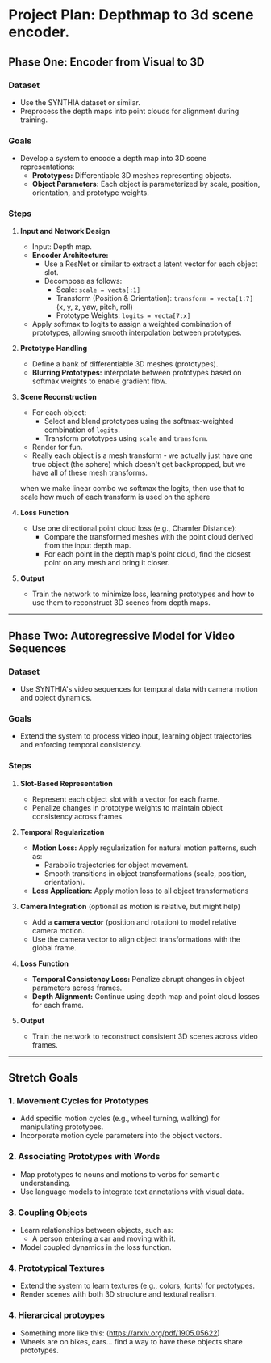 # Project Plan: Depthmap to 3d scene encoder.

## Phase One: Encoder from Visual to 3D

### Dataset
- Use the SYNTHIA dataset or similar.
- Preprocess the depth maps into point clouds for alignment during training.

### Goals
- Develop a system to encode a depth map into 3D scene representations:
  - **Prototypes:** Differentiable 3D meshes representing objects.
  - **Object Parameters:** Each object is parameterized by scale, position, orientation, and prototype weights.

### Steps
1. **Input and Network Design**
   - Input: Depth map.
   - **Encoder Architecture:** 
     - Use a ResNet or similar to extract a latent vector for each object slot.
     - Decompose as follows:
       - Scale: `scale = vecta[:1]`
       - Transform (Position & Orientation): `transform = vecta[1:7]` (x, y, z, yaw, pitch, roll)
       - Prototype Weights: `logits = vecta[7:x]`
   - Apply softmax to logits to assign a weighted combination of prototypes, allowing smooth interpolation between prototypes.

2. **Prototype Handling**
   - Define a bank of differentiable 3D meshes (prototypes).
   - **Blurring Prototypes:** interpolate between prototypes based on softmax weights to enable gradient flow.

3. **Scene Reconstruction**
   - For each object:
     - Select and blend prototypes using the softmax-weighted combination of `logits`.
     - Transform prototypes using `scale` and `transform`.
   - Render for fun.
   - Really each object is a mesh transform - we actually just have one true object (the sphere) which doesn't get backpropped, but we have all of these mesh transforms.

   when we make linear combo we softmax the logits, then use that to scale how much of each transform is used on the sphere

4. **Loss Function**
   - Use one directional point cloud loss (e.g., Chamfer Distance):
     - Compare the transformed meshes with the point cloud derived from the input depth map.
     - For each point in the depth map's point cloud, find the closest point on any mesh and bring it closer.

5. **Output**
   - Train the network to minimize loss, learning prototypes and how to use them to reconstruct 3D scenes from depth maps.

---

## Phase Two: Autoregressive Model for Video Sequences

### Dataset
- Use SYNTHIA's video sequences for temporal data with camera motion and object dynamics.

### Goals
- Extend the system to process video input, learning object trajectories and enforcing temporal consistency.

### Steps
1. **Slot-Based Representation**
   - Represent each object slot with a vector for each frame.
   - Penalize changes in prototype weights to maintain object consistency across frames.

2. **Temporal Regularization**
   - **Motion Loss:** Apply regularization for natural motion patterns, such as:
     - Parabolic trajectories for object movement.
     - Smooth transitions in object transformations (scale, position, orientation).
   - **Loss Application:** Apply motion loss to all object transformations

3. **Camera Integration** (optional as motion is relative, but might help)
   - Add a **camera vector** (position and rotation) to model relative camera motion.
   - Use the camera vector to align object transformations with the global frame.

4. **Loss Function**
   - **Temporal Consistency Loss:** Penalize abrupt changes in object parameters across frames.
   - **Depth Alignment:** Continue using depth map and point cloud losses for each frame.

5. **Output**
   - Train the network to reconstruct consistent 3D scenes across video frames.

---

## Stretch Goals

### 1. Movement Cycles for Prototypes
- Add specific motion cycles (e.g., wheel turning, walking) for manipulating prototypes.
- Incorporate motion cycle parameters into the object vectors.

### 2. Associating Prototypes with Words
- Map prototypes to nouns and motions to verbs for semantic understanding.
- Use language models to integrate text annotations with visual data.

### 3. Coupling Objects
- Learn relationships between objects, such as:
  - A person entering a car and moving with it.
- Model coupled dynamics in the loss function.

### 4. Prototypical Textures
- Extend the system to learn textures (e.g., colors, fonts) for prototypes.
- Render scenes with both 3D structure and textural realism.

### 4. Hierarcical protoypes
- Something more like this: (https://arxiv.org/pdf/1905.05622)
- Wheels are on bikes, cars... find a way to have these objects share prototypes.
